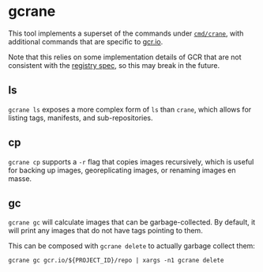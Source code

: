 # gcrane

This tool implements a superset of the commands under [`cmd/crane`](), with
additional commands that are specific to [gcr.io](https://gcr.io).

Note that this relies on some implementation details of GCR that are not
consistent with the [registry spec](https://docs.docker.com/registry/spec/api/),
so this may break in the future.

## ls

`gcrane ls` exposes a more complex form of `ls` than `crane`, which allows for
listing tags, manifests, and sub-repositories.

## cp

`gcrane cp` supports a `-r` flag that copies images recursively, which is useful
for backing up images, georeplicating images, or renaming images en masse.

## gc

`gcrane gc` will calculate images that can be garbage-collected.
By default, it will print any images that do not have tags pointing to them.

This can be composed with `gcrane delete` to actually garbage collect them:
```shell
gcrane gc gcr.io/${PROJECT_ID}/repo | xargs -n1 gcrane delete
```

<!--
TODO: implement this.

## untag

The [registry api](https://docs.docker.com/registry/spec/api/#deleting-an-image)
only allows deleting images by digest:

> For deletes, reference must be a digest or the delete will fail.

gcr.io allows deleting a manifest with a *tag* reference, which it
interprets as a request to untag the image, not delete it. This leaves the
image intact but still pullable by digest (or any other tags).
-->
